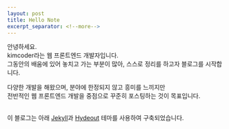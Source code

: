 ```yaml
---
layout: post
title: Hello Note
excerpt_separator: <!--more-->
---
```


안녕하세요.<br/>
kimcoder라는 웹 프론트엔드 개발자입니다.<br/>
그동안의 배움에 있어 놓치고 가는 부분이 많아, 스스로 정리를 하고자 블로그를 시작합니다.<br/>

다양한 개발을 해왔으며, 분야에 한정되지 않고 흥미를 느끼지만<br/>
전반적인 웹 프론트엔드 개발을 중점으로 꾸준히 포스팅하는 것이 목표입니다.<br/><br/>

이 블로그는 아래 [Jekyll](http://jekyllrb.com)과 [Hydeout](http://jekyllthemes.org/themes/hydeout/) 테마를 사용하여 구축되었습니다.<br/>
